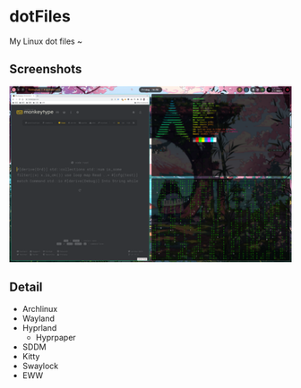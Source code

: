 # dotFiles
My Linux dot files ~


## Screenshots
![](./images/screen.png)


## Detail
* Archlinux
* Wayland
* Hyprland
  * Hyprpaper
* SDDM
* Kitty
* Swaylock
* EWW
